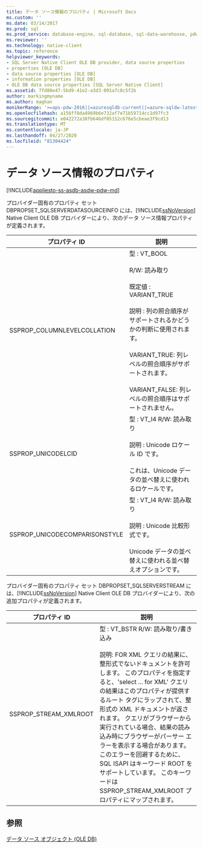 ```yaml
---
title: データ ソース情報のプロパティ | Microsoft Docs
ms.custom: ''
ms.date: 03/14/2017
ms.prod: sql
ms.prod_service: database-engine, sql-database, sql-data-warehouse, pdw
ms.reviewer: ''
ms.technology: native-client
ms.topic: reference
helpviewer_keywords:
- SQL Server Native Client OLE DB provider, data source properties
- properties [OLE DB]
- data source properties [OLE DB]
- information properties [OLE DB]
- OLE DB data source properties [SQL Server Native Client]
ms.assetid: 7fd80e47-5bd9-41e2-a3d3-091a7c8c5f2b
author: markingmyname
ms.author: maghan
monikerRange: '>=aps-pdw-2016||=azuresqldb-current||=azure-sqldw-latest||>=sql-server-2016||=sqlallproducts-allversions||>=sql-server-linux-2017||=azuresqldb-mi-current'
ms.openlocfilehash: a156ff8da4969b6e732af7e71b59714cc1d97fc3
ms.sourcegitcommit: e042272a38fb646df05152c676e5cbeae3f9cd13
ms.translationtype: MT
ms.contentlocale: ja-JP
ms.lasthandoff: 04/27/2020
ms.locfileid: "81304424"
---
```

# <a name="data-source-information-properties"></a>データ ソース情報のプロパティ
[!INCLUDE[appliesto-ss-asdb-asdw-pdw-md](../../includes/appliesto-ss-asdb-asdw-pdw-md.md)]

  プロバイダー固有のプロパティ セット DBPROPSET_SQLSERVERDATASOURCEINFO には、[!INCLUDE[ssNoVersion](../../includes/ssnoversion-md.md)] Native Client OLE DB プロバイダーにより、次のデータ ソース情報プロパティが定義されます。  
  
|プロパティ ID|説明|  
|-----------------|-----------------|  
|SSPROP_COLUMNLEVELCOLLATION|型 : VT_BOOL<br /><br /> R/W: 読み取り<br /><br /> 既定値 : VARIANT_TRUE<br /><br /> 説明 : 列の照合順序がサポートされるかどうかの判断に使用されます。<br /><br /> VARIANT_TRUE: 列レベルの照合順序がサポートされます。<br /><br /> VARIANT_FALSE: 列レベルの照合順序はサポートされません。|  
|SSPROP_UNICODELCID|型 : VT_I4 R/W: 読み取り<br /><br /> 説明 : Unicode ロケール ID です。<br /><br /> これは、Unicode データの並べ替えに使われるロケールです。|  
|SSPROP_UNICODECOMPARISONSTYLE|型 : VT_I4 R/W: 読み取り<br /><br /> 説明 : Unicode 比較形式です。<br /><br /> Unicode データの並べ替えに使われる並べ替えオプションです。|  
  
 プロバイダー固有のプロパティ セット DBPROPSET_SQLSERVERSTREAM には、[!INCLUDE[ssNoVersion](../../includes/ssnoversion-md.md)] Native Client OLE DB プロバイダーにより、次の追加プロパティが定義されます。  
  
|プロパティ ID|説明|  
|-----------------|-----------------|  
|SSPROP_STREAM_XMLROOT|型 : VT_BSTR R/W: 読み取り/書き込み<br /><br /> 説明: FOR XML クエリの結果に、整形式でないドキュメントを許可します。 このプロパティを指定すると、'select ... for XML' クエリの結果はこのプロパティが提供するルート タグにラップされて、整形式の XML ドキュメントが返されます。 クエリがブラウザーから実行されている場合、結果の読み込み時にブラウザーがパーサー エラーを表示する場合があります。 このエラーを回避するために、SQL ISAPI はキーワード ROOT をサポートしています。 このキーワードは SSPROP_STREAM_XMLROOT プロパティにマップされます。|  
  
## <a name="see-also"></a>参照  
 [データ ソース オブジェクト &#40;OLE DB&#41;](../../relational-databases/native-client-ole-db-data-source-objects/data-source-objects-ole-db.md)  
  
  
